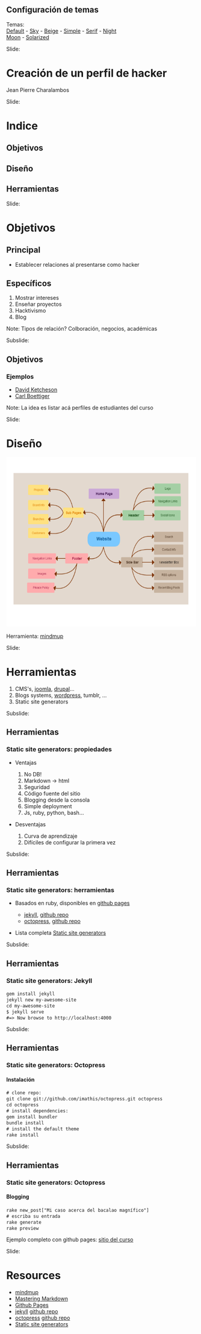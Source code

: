 <!-- configuracion de colores es opcional pero ultil-->
<section id="themes">
	<h2>Configuración de temas</h2>
	<p>
		Temas: <br>
		<a href="?#/themes">Default</a> -
		<a href="?theme=sky#/themes">Sky</a> -
		<a href="?theme=beige#/themes">Beige</a> -
		<a href="?theme=simple#/themes">Simple</a> -
		<a href="?theme=serif#/themes">Serif</a> -
		<a href="?theme=night#/themes">Night</a> <br>
		<a href="?theme=moon#/themes">Moon</a> -
		<a href="?theme=solarized#/themes">Solarized</a>
	</p>
</section>

Slide:

# Creación de un perfil de hacker

Jean Pierre Charalambos

Slide:

# Indice

## Objetivos

## Diseño

## Herramientas

Slide:

# Objetivos

## Principal

+ Establecer relaciones al presentarse como hacker

## Específicos

1. Mostrar intereses <!-- .element: class="fragment" data-fragment-index="1"-->
2. Enseñar proyectos <!-- .element: class="fragment" data-fragment-index="2"-->
3. Hacktivismo <!-- .element: class="fragment" data-fragment-index="3"-->
4. Blog <!-- .element: class="fragment" data-fragment-index="4"-->

Note:
Tipos de relación? Colboración, negocios, académicas

Subslide:

## Objetivos
### Ejemplos

* [David Ketcheson](http://www.davidketcheson.info/index.html)
* [Carl Boettiger](http://www.carlboettiger.info/)

Note:
La idea es listar acá perfiles de estudiantes del curso

Slide:

# Diseño

<img height="450" src="fig/mindmap.png">

Herramienta: [mindmup](https://www.mindmup.com/)

Slide:

# Herramientas

1. CMS's, [joomla](http://www.joomla.org/), [drupal](https://www.drupal.org/)...
2. Blogs systems, [wordpress](https://wordpress.com/), tumblr, ...
3. Static site generators

Subslide:

## Herramientas
### Static site generators: propiedades

* Ventajas
    1. No DB!<!-- .element: class="fragment" data-fragment-index="1"-->
    2. Markdown -> html<!-- .element: class="fragment" data-fragment-index="2"-->
    3. Seguridad<!-- .element: class="fragment" data-fragment-index="3"-->
    4. Código fuente del sitio<!-- .element: class="fragment" data-fragment-index="4"-->
    5. Blogging desde la consola<!-- .element: class="fragment" data-fragment-index="5"-->
    6. Simple deployment<!-- .element: class="fragment" data-fragment-index="6"-->
    7. Js, ruby, python, bash...<!-- .element: class="fragment" data-fragment-index="7"-->

* Desventajas
    1. Curva de aprendizaje<!-- .element: class="fragment" data-fragment-index="8"-->
    2. Difíciles de configurar la primera vez<!-- .element: class="fragment" data-fragment-index="9"-->

Subslide:

## Herramientas
### Static site generators: herramientas

* Basados en ruby, disponibles en [github pages](https://pages.github.com/)
    * [jekyll](http://jekyllrb.com/), [github repo](https://github.com/jekyll/jekyll)
    * [octopress](http://octopress.org/), [github repo](https://github.com/imathis/octopress)

* Lista completa
    [Static site generators](http://staticsitegenerators.net/)

Subslide:

## Herramientas
### Static site generators: Jekyll

```
gem install jekyll
jekyll new my-awesome-site
cd my-awesome-site
$ jekyll serve
#=> Now browse to http://localhost:4000
```

Subslide:

## Herramientas
### Static site generators: Octopress
#### Instalación

```
# clone repo:
git clone git://github.com/imathis/octopress.git octopress
cd octopress
# install dependencies:
gem install bundler
bundle install
# install the default theme
rake install
```

Subslide:

## Herramientas
### Static site generators: Octopress
#### Blogging

```
rake new_post["Mi caso acerca del bacalao magnífico"]
# escriba su entrada
rake generate
rake preview
```

Ejemplo completo con github pages: [sitio del curso](https://github.com/SoftwareLibre/softwarelibre.github.io/tree/source)

Slide:

# Resources

* [mindmup](https://www.mindmup.com/)
* [Mastering Markdown](https://guides.github.com/features/mastering-markdown/)
* [Github Pages](https://pages.github.com/)
* [jekyll](http://jekyllrb.com/) [github repo](https://github.com/jekyll/jekyll)
* [octopress](http://octopress.org/) [github repo](https://github.com/imathis/octopress)
* [Static site generators](http://staticsitegenerators.net/)